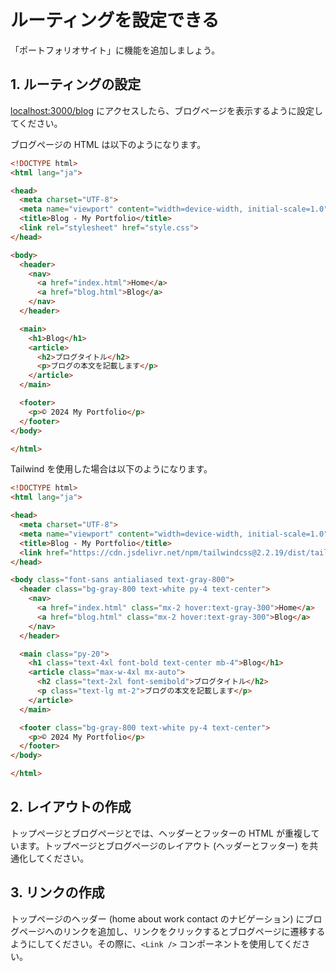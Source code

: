 # ルーティングを設定できる

「ポートフォリオサイト」に機能を追加しましょう。

## 1. ルーティングの設定

[localhost:3000/blog](localhost:3000/blog) にアクセスしたら、ブログページを表示するように設定してください。

ブログページの HTML は以下のようになります。

```html
<!DOCTYPE html>
<html lang="ja">

<head>
  <meta charset="UTF-8">
  <meta name="viewport" content="width=device-width, initial-scale=1.0">
  <title>Blog - My Portfolio</title>
  <link rel="stylesheet" href="style.css">
</head>

<body>
  <header>
    <nav>
      <a href="index.html">Home</a>
      <a href="blog.html">Blog</a>
    </nav>
  </header>

  <main>
    <h1>Blog</h1>
    <article>
      <h2>ブログタイトル</h2>
      <p>ブログの本文を記載します</p>
    </article>
  </main>

  <footer>
    <p>© 2024 My Portfolio</p>
  </footer>
</body>

</html>
```

Tailwind を使用した場合は以下のようになります。

```html
<!DOCTYPE html>
<html lang="ja">

<head>
  <meta charset="UTF-8">
  <meta name="viewport" content="width=device-width, initial-scale=1.0">
  <title>Blog - My Portfolio</title>
  <link href="https://cdn.jsdelivr.net/npm/tailwindcss@2.2.19/dist/tailwind.min.css" rel="stylesheet">
</head>

<body class="font-sans antialiased text-gray-800">
  <header class="bg-gray-800 text-white py-4 text-center">
    <nav>
      <a href="index.html" class="mx-2 hover:text-gray-300">Home</a>
      <a href="blog.html" class="mx-2 hover:text-gray-300">Blog</a>
    </nav>
  </header>

  <main class="py-20">
    <h1 class="text-4xl font-bold text-center mb-4">Blog</h1>
    <article class="max-w-4xl mx-auto">
      <h2 class="text-2xl font-semibold">ブログタイトル</h2>
      <p class="text-lg mt-2">ブログの本文を記載します</p>
    </article>
  </main>

  <footer class="bg-gray-800 text-white py-4 text-center">
    <p>© 2024 My Portfolio</p>
  </footer>
</body>

</html>
```

## 2. レイアウトの作成

トップページとブログページとでは、ヘッダーとフッターの HTML が重複しています。トップページとブログページのレイアウト (ヘッダーとフッター) を共通化してください。

## 3. リンクの作成

トップページのヘッダー (home about work contact のナビゲーション) にブログページへのリンクを追加し、リンクをクリックするとブログページに遷移するようにしてください。その際に、`<Link />` コンポーネントを使用してください。
